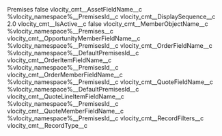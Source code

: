 <?xml version="1.0" encoding="UTF-8"?>
<CustomMetadata xmlns="http://soap.sforce.com/2006/04/metadata" xmlns:xsi="http://www.w3.org/2001/XMLSchema-instance" xmlns:xsd="http://www.w3.org/2001/XMLSchema">
    <label>Premises</label>
    <protected>false</protected>
    <values>
        <field>vlocity_cmt__AssetFieldName__c</field>
        <value xsi:type="xsd:string">%vlocity_namespace%__PremisesId__c</value>
    </values>
    <values>
        <field>vlocity_cmt__DisplaySequence__c</field>
        <value xsi:type="xsd:double">2.0</value>
    </values>
    <values>
        <field>vlocity_cmt__IsActive__c</field>
        <value xsi:type="xsd:boolean">false</value>
    </values>
    <values>
        <field>vlocity_cmt__MemberObjectName__c</field>
        <value xsi:type="xsd:string">%vlocity_namespace%__Premises__c</value>
    </values>
    <values>
        <field>vlocity_cmt__OpportunityMemberFieldName__c</field>
        <value xsi:type="xsd:string">%vlocity_namespace%__PremisesId__c</value>
    </values>
    <values>
        <field>vlocity_cmt__OrderFieldName__c</field>
        <value xsi:type="xsd:string">%vlocity_namespace%__DefaultPremisesId__c</value>
    </values>
    <values>
        <field>vlocity_cmt__OrderItemFieldName__c</field>
        <value xsi:type="xsd:string">%vlocity_namespace%__PremisesId__c</value>
    </values>
    <values>
        <field>vlocity_cmt__OrderMemberFieldName__c</field>
        <value xsi:type="xsd:string">%vlocity_namespace%__PremisesId__c</value>
    </values>
    <values>
        <field>vlocity_cmt__QuoteFieldName__c</field>
        <value xsi:type="xsd:string">%vlocity_namespace%__DefaultPremisesId__c</value>
    </values>
    <values>
        <field>vlocity_cmt__QuoteLineItemFieldName__c</field>
        <value xsi:type="xsd:string">%vlocity_namespace%__PremisesId__c</value>
    </values>
    <values>
        <field>vlocity_cmt__QuoteMemberFieldName__c</field>
        <value xsi:type="xsd:string">%vlocity_namespace%__PremisesId__c</value>
    </values>
    <values>
        <field>vlocity_cmt__RecordFilters__c</field>
        <value xsi:nil="true"/>
    </values>
    <values>
        <field>vlocity_cmt__RecordType__c</field>
        <value xsi:nil="true"/>
    </values>
</CustomMetadata>
